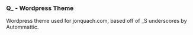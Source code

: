 ### Q_ - Wordpress Theme ###

Wordpress theme used for jonquach.com, based off of _S underscores by Autommattic.